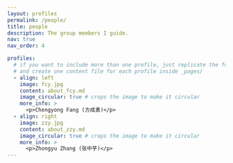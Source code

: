 ```yaml
---
layout: profiles
permalink: /people/
title: people
description: The group members I guide.
nav: true
nav_order: 4

profiles:
  # if you want to include more than one profile, just replicate the following block
  # and create one content file for each profile inside _pages/
  - align: left
    image: fcy.jpg
    content: about_fcy.md
    image_circular: true # crops the image to make it circular
    more_info: >
      <p>Chengyong Fang (方成勇)</p>
  - align: right
    image: zzy.jpg
    content: about_zzy.md
    image_circular: true # crops the image to make it circular
    more_info: >
      <p>Zhongyu Zhang (张中芋)</p>
---
```

